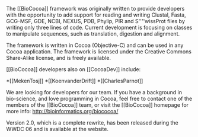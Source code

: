 The [[BioCocoa]] framework was originally written to provide developers with the opportunity to add support for reading and writing Clustal, Fasta, GCG-MSF, GDE, NCBI, NEXUS, PDB, Phylip, PIR and S''''wissProt files by writing only three lines of code. Current development is focusing on classes to manipulate sequences, such as translation, digestion and alignment.

The framework is written in Cocoa (Objective-C) and can be used in any Cocoa application. The framework is licensed under the Creative Commons Share-Alike license, and is freely available.

[[BioCocoa]] developers also on [[CocoaDev]] include:

*[[MekenTosj]]
*[[KoenvanderDrift]]
*[[CharlesParnot]]


We are looking for developers for our team. If you have a background in bio-science, and love programming in Cocoa, feel free to contact one of the members of the [[BioCocoa]] team, or visit the [[BioCocoa]] homepage for more info: http://bioinformatics.org/biococoa/

Version 2.0, which is a complete rewrite, has been released during the WWDC 06 and is available at the website.